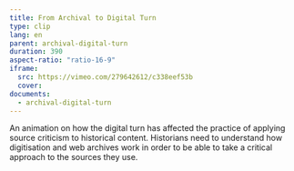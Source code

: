 ```yaml
---
title: From Archival to Digital Turn 
type: clip
lang: en
parent: archival-digital-turn
duration: 390
aspect-ratio: "ratio-16-9"
iframe:
  src: https://vimeo.com/279642612/c338eef53b
  cover:
documents:
  - archival-digital-turn
---
```

An animation on how the digital turn has affected the practice of applying source criticism to historical content. Historians need to understand how digitisation and web archives work in order to be able to take a critical approach to the sources they use.


<!-- more -->

